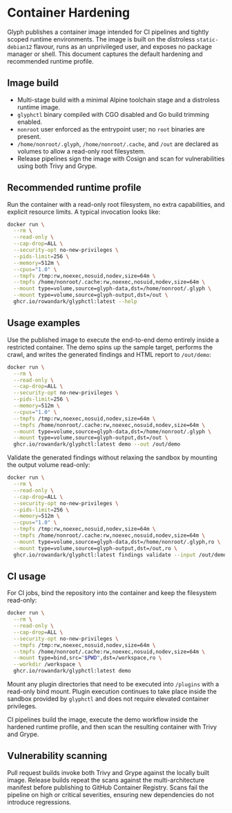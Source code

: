 # Container Hardening

Glyph publishes a container image intended for CI pipelines and tightly scoped
runtime environments. The image is built on the distroless `static-debian12`
flavour, runs as an unprivileged user, and exposes no package manager or shell.
This document captures the default hardening and recommended runtime profile.

## Image build

* Multi-stage build with a minimal Alpine toolchain stage and a distroless
  runtime image.
* `glyphctl` binary compiled with CGO disabled and Go build trimming enabled.
* `nonroot` user enforced as the entrypoint user; no `root` binaries are
  present.
* `/home/nonroot/.glyph`, `/home/nonroot/.cache`, and `/out` are declared as
  volumes to allow a read-only root filesystem.
* Release pipelines sign the image with Cosign and scan for vulnerabilities
  using both Trivy and Grype.

## Recommended runtime profile

Run the container with a read-only root filesystem, no extra capabilities, and
explicit resource limits. A typical invocation looks like:

```bash
docker run \
  --rm \
  --read-only \
  --cap-drop=ALL \
  --security-opt no-new-privileges \
  --pids-limit=256 \
  --memory=512m \
  --cpus="1.0" \
  --tmpfs /tmp:rw,noexec,nosuid,nodev,size=64m \
  --tmpfs /home/nonroot/.cache:rw,noexec,nosuid,nodev,size=64m \
  --mount type=volume,source=glyph-data,dst=/home/nonroot/.glyph \
  --mount type=volume,source=glyph-output,dst=/out \
  ghcr.io/rowandark/glyphctl:latest --help
```

## Usage examples

Use the published image to execute the end-to-end demo entirely inside a
restricted container. The demo spins up the sample target, performs the crawl,
and writes the generated findings and HTML report to `/out/demo`:

```bash
docker run \
  --rm \
  --read-only \
  --cap-drop=ALL \
  --security-opt no-new-privileges \
  --pids-limit=256 \
  --memory=512m \
  --cpus="1.0" \
  --tmpfs /tmp:rw,noexec,nosuid,nodev,size=64m \
  --tmpfs /home/nonroot/.cache:rw,noexec,nosuid,nodev,size=64m \
  --mount type=volume,source=glyph-data,dst=/home/nonroot/.glyph \
  --mount type=volume,source=glyph-output,dst=/out \
  ghcr.io/rowandark/glyphctl:latest demo --out /out/demo
```

Validate the generated findings without relaxing the sandbox by mounting the
output volume read-only:

```bash
docker run \
  --rm \
  --read-only \
  --cap-drop=ALL \
  --security-opt no-new-privileges \
  --pids-limit=256 \
  --memory=512m \
  --cpus="1.0" \
  --tmpfs /tmp:rw,noexec,nosuid,nodev,size=64m \
  --tmpfs /home/nonroot/.cache:rw,noexec,nosuid,nodev,size=64m \
  --mount type=volume,source=glyph-data,dst=/home/nonroot/.glyph,ro \
  --mount type=volume,source=glyph-output,dst=/out,ro \
  ghcr.io/rowandark/glyphctl:latest findings validate --input /out/demo/findings.jsonl
```

## CI usage

For CI jobs, bind the repository into the container and keep the filesystem
read-only:

```bash
docker run \
  --rm \
  --read-only \
  --cap-drop=ALL \
  --security-opt no-new-privileges \
  --tmpfs /tmp:rw,noexec,nosuid,nodev,size=64m \
  --tmpfs /home/nonroot/.cache:rw,noexec,nosuid,nodev,size=64m \
  --mount type=bind,src="$PWD",dst=/workspace,ro \
  --workdir /workspace \
  ghcr.io/rowandark/glyphctl:latest demo
```

Mount any plugin directories that need to be executed into `/plugins` with a
read-only bind mount. Plugin execution continues to take place inside the
sandbox provided by `glyphctl` and does not require elevated container
privileges.

CI pipelines build the image, execute the demo workflow inside the hardened
runtime profile, and then scan the resulting container with Trivy and Grype.

## Vulnerability scanning

Pull request builds invoke both Trivy and Grype against the locally built image.
Release builds repeat the scans against the multi-architecture manifest before
publishing to GitHub Container Registry. Scans fail the pipeline on high or
critical severities, ensuring new dependencies do not introduce regressions.
